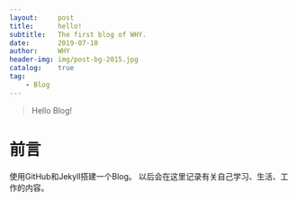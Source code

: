 ```yaml
---
layout:     post
title:      hello!
subtitle:   The first blog of WHY.
date:       2019-07-10
author:     WHY
header-img: img/post-bg-2015.jpg
catalog:    true
tag:
    - Blog
---
```


> Hello Blog!

# 前言
使用GitHub和Jekyll搭建一个Blog。
以后会在这里记录有关自己学习、生活、工作的内容。


